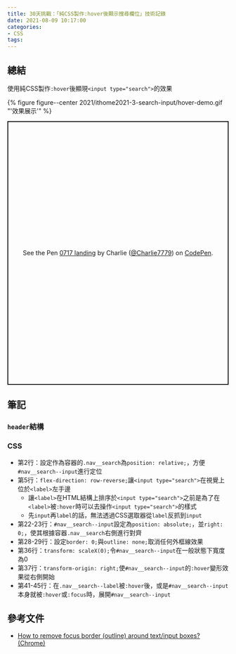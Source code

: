 ```yaml
---
title: 30天挑戰：「純CSS製作:hover後顯示搜尋欄位」技術記錄
date: 2021-08-09 10:17:00
categories:
- CSS
tags:
---
```


## 總結
使用純CSS製作`:hover`後顯現`<input type="search">`的效果

{% figure figure--center 2021/ithome2021-3-search-input/hover-demo.gif "'效果展示'" %}

<p class="codepen" data-height="600" data-theme-id="dark" data-default-tab="result" data-slug-hash="OJmmZrq" data-user="Charlie7779" style="height: 600px; box-sizing: border-box; display: flex; align-items: center; justify-content: center; border: 2px solid; margin: 1em 0; padding: 1em;">
  <span>See the Pen <a href="https://codepen.io/Charlie7779/pen/OJmmZrq">
  0717 landing</a> by Charlie (<a href="https://codepen.io/Charlie7779">@Charlie7779</a>)
  on <a href="https://codepen.io">CodePen</a>.</span>
</p>
<script async src="https://cpwebassets.codepen.io/assets/embed/ei.js"></script>


## 筆記
### `header`結構
<script src="https://gist.github.com/tzynwang/586099faf3579fc44431af4814725dc3.js"></script>

### CSS
<script src="https://gist.github.com/tzynwang/b3f6faa3beca639fa1c7af52b2cca97d.js"></script>

- 第2行：設定作為容器的`.nav__search`為`position: relative;`，方便`#nav__search--input`進行定位
- 第5行：`flex-direction: row-reverse;`讓`<input type="search">`在視覺上位於`<label>`左手邊
  - 讓`<label>`在HTML結構上排序於`<input type="search">`之前是為了在`<label>`被`:hover`時可以去操作`<input type="search">`的樣式
  - 先`input`再`label`的話，無法透過CSS選取器從`label`反抓到`input`
- 第22-23行：`#nav__search--input`設定為`position: absolute;`，並`right: 0;`，使其根據容器`.nav__search`右側進行對齊
- 第28-29行：設定`border: 0;`與`outline: none;`取消任何外框線效果
- 第36行：`transform: scaleX(0);`令`#nav__search--input`在一般狀態下寬度為0
- 第37行：`transform-origin: right;`使`#nav__search--input`的`:hover`變形效果從右側開始
- 第41-45行：在`.nav__search--label`被`:hover`後，或是`#nav__search--input`本身就被`:hover`或`:focus`時，展開`#nav__search--input`


## 參考文件
- [How to remove focus border (outline) around text/input boxes? (Chrome)](https://stackoverflow.com/questions/3397113/how-to-remove-focus-border-outline-around-text-input-boxes-chrome)